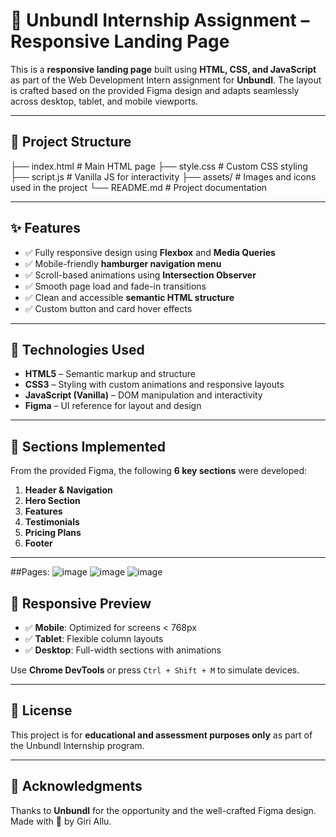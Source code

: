 # 🚀 Unbundl Internship Assignment – Responsive Landing Page

This is a **responsive landing page** built using **HTML, CSS, and JavaScript** as part of the Web Development Intern assignment for **Unbundl**. The layout is crafted based on the provided Figma design and adapts seamlessly across desktop, tablet, and mobile viewports.

---
## 📁 Project Structure

├── index.html # Main HTML page
├── style.css # Custom CSS styling
├── script.js # Vanilla JS for interactivity
├── assets/ # Images and icons used in the project
└── README.md # Project documentation

---

## ✨ Features

- ✅ Fully responsive design using **Flexbox** and **Media Queries**
- ✅ Mobile-friendly **hamburger navigation menu**
- ✅ Scroll-based animations using **Intersection Observer**
- ✅ Smooth page load and fade-in transitions
- ✅ Clean and accessible **semantic HTML structure**
- ✅ Custom button and card hover effects

---

## 🔧 Technologies Used

- **HTML5** – Semantic markup and structure  
- **CSS3** – Styling with custom animations and responsive layouts  
- **JavaScript (Vanilla)** – DOM manipulation and interactivity  
- **Figma** – UI reference for layout and design

---

## 🧩 Sections Implemented

From the provided Figma, the following **6 key sections** were developed:

1. **Header & Navigation**
2. **Hero Section**
3. **Features**
4. **Testimonials**
5. **Pricing Plans**
6. **Footer**

---
##Pages:
![image](https://github.com/user-attachments/assets/7504de90-2068-4160-9cd8-82c66e0a9c63)
![image](https://github.com/user-attachments/assets/afaa9747-913e-4361-b1c2-4f42820be998)
![image](https://github.com/user-attachments/assets/9dd002c3-a0c7-4e7e-8f89-1a9af7179504)


## 📱 Responsive Preview

- ✅ **Mobile**: Optimized for screens < 768px  
- ✅ **Tablet**: Flexible column layouts  
- ✅ **Desktop**: Full-width sections with animations

Use **Chrome DevTools** or press `Ctrl + Shift + M` to simulate devices.

---

## 📜 License

This project is for **educational and assessment purposes only** as part of the Unbundl Internship program.

---

## 🙏 Acknowledgments

Thanks to **Unbundl** for the opportunity and the well-crafted Figma design.  
Made with 💙 by Giri Allu.

